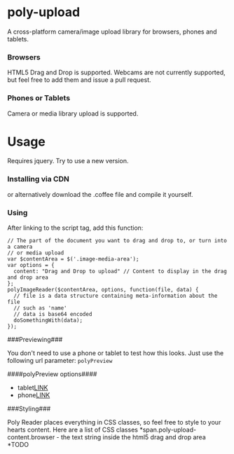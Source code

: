 poly-upload
===========

A cross-platform camera/image upload library for browsers, phones and tablets.

### Browsers ###
HTML5 Drag and Drop is supported.
Webcams are not currently supported, but feel free to add them and issue a pull request.

### Phones or Tablets ###
Camera or media library upload is supported.

Usage
===========

Requires jquery.  Try to use a new version.

### Installing via CDN ###

or alternatively download the .coffee file and compile it yourself.

### Using ###

After linking to the script tag, add this function:

    // The part of the document you want to drag and drop to, or turn into a camera
    // or media upload
    var $contentArea = $('.image-media-area');
    var options = {
      content: "Drag and Drop to upload" // Content to display in the drag and drop area
    };
    polyImageReader($contentArea, options, function(file, data) {
      // file is a data structure containing meta-information about the file
      // such as 'name'
      // data is base64 encoded
      doSomethingWith(data);
    });

###Previewing###

You don't need to use a phone or tablet to test how this looks.  Just use the
following url parameter:  `polyPreview`

####polyPreview options####

- tablet[LINK](LINK)
- phone[LINK](LINK)

###Styling###

Poly Reader places everything in CSS classes, so feel free to style to your hearts content.  Here
are a list of CSS classes
  *span.poly-upload-content.browser - the text string inside the html5 drag and drop area
  *TODO
